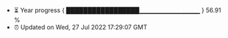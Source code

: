 - ⏳ Year progress { █████████████████▁▁▁▁▁▁▁▁▁▁▁▁▁ } 56.91 %
- ⏰ Updated on Wed, 27 Jul 2022 17:29:07 GMT

